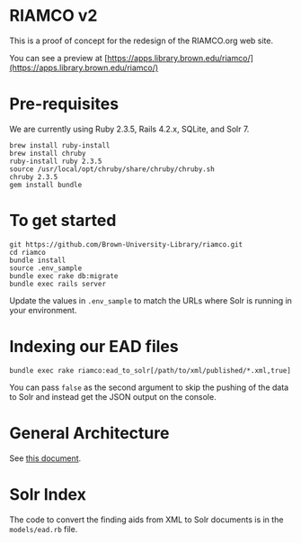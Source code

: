 # RIAMCO v2
This is a proof of concept for the redesign of the RIAMCO.org web site.

You can see a preview at [https://apps.library.brown.edu/riamco/](https://apps.library.brown.edu/riamco/)


# Pre-requisites
We are currently using Ruby 2.3.5, Rails 4.2.x, SQLite, and Solr 7.

```
brew install ruby-install
brew install chruby
ruby-install ruby 2.3.5
source /usr/local/opt/chruby/share/chruby/chruby.sh
chruby 2.3.5
gem install bundle
```


# To get started
```
git https://github.com/Brown-University-Library/riamco.git
cd riamco
bundle install
source .env_sample
bundle exec rake db:migrate
bundle exec rails server
```

Update the values in `.env_sample` to match the URLs where Solr is running in
your environment.


# Indexing our EAD files
```
bundle exec rake riamco:ead_to_solr[/path/to/xml/published/*.xml,true]
```

You can pass `false` as the second argument to skip the pushing of the data to Solr and instead get the JSON output on the console.


# General Architecture

See [this document](https://docs.google.com/document/d/1zQG6yT5sITz8JeCn4ILDOLy1nT5XAY6MwSRHm36Pwog/).


# Solr Index
The code to convert the finding aids from XML to Solr documents is in the `models/ead.rb` file.
